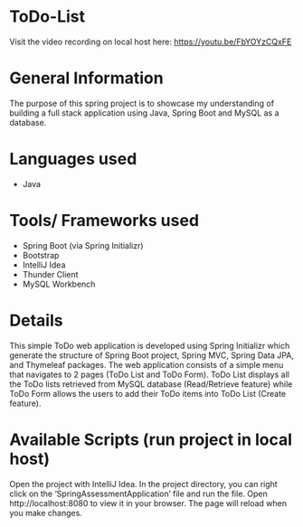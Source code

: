 # ToDo-List
Visit the video recording on local host here: https://youtu.be/FbYOYzCQxFE

# General Information
The purpose of this spring project is to showcase my understanding of building a full stack application using Java, Spring Boot and MySQL as a database. 

# Languages used
- Java

# Tools/ Frameworks used
- Spring Boot (via Spring Initializr)
- Bootstrap 
- IntelliJ Idea
- Thunder Client
- MySQL Workbench

# Details
This simple ToDo web application is developed using Spring Initializr which generate the structure of Spring Boot project, Spring MVC, Spring Data JPA, and Thymeleaf packages. The web application consists of a simple menu that navigates to 2 pages (ToDo List and ToDo Form). ToDo List displays all the ToDo lists retrieved from MySQL database (Read/Retrieve feature) while ToDo Form allows the users to add their ToDo items into ToDo List (Create feature).

# Available Scripts (run project in local host)
Open the project with IntelliJ Idea.
In the project directory, you can right click on the ‘SpringAssessmentApplication’ file and run the file.
Open http://localhost:8080 to view it in your browser.
The page will reload when you make changes.
